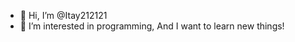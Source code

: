 - 👋 Hi, I’m @Itay212121
- 👀 I’m interested in programming, And I want to learn new things!


<!---
Itay212121/Itay212121 is a ✨ special ✨ repository because its `README.md` (this file) appears on your GitHub profile.
You can click the Preview link to take a look at your changes.
--->
